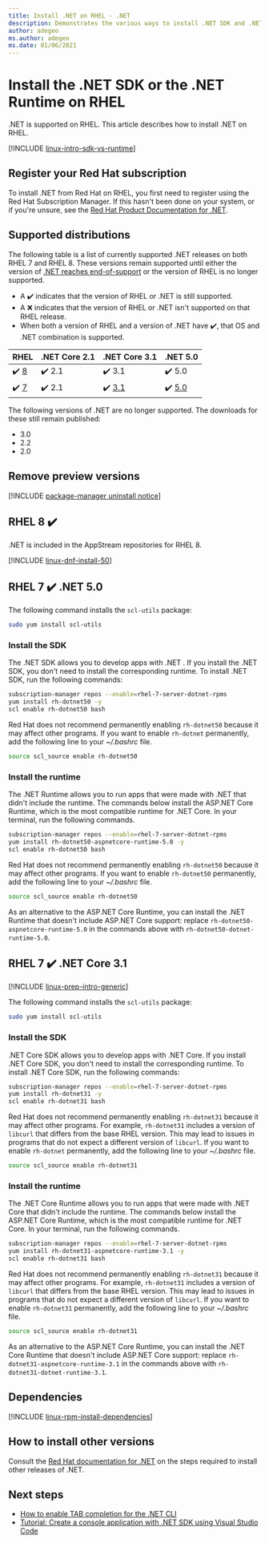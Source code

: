 ```yaml
---
title: Install .NET on RHEL - .NET
description: Demonstrates the various ways to install .NET SDK and .NET Runtime on RHEL.
author: adegeo
ms.author: adegeo
ms.date: 01/06/2021
---
```


# Install the .NET SDK or the .NET Runtime on RHEL

.NET is supported on RHEL. This article describes how to install .NET on RHEL.

[!INCLUDE [linux-intro-sdk-vs-runtime](includes/linux-intro-sdk-vs-runtime.md)]

## Register your Red Hat subscription

To install .NET from Red Hat on RHEL, you first need to register using the Red Hat Subscription Manager. If this hasn't been done on your system, or if you're unsure, see the [Red Hat Product Documentation for .NET](https://access.redhat.com/documentation/net/5.0/).

## Supported distributions

The following table is a list of currently supported .NET releases on both RHEL 7 and RHEL 8. These versions remain supported until either the version of [.NET reaches end-of-support](https://dotnet.microsoft.com/platform/support/policy/dotnet-core) or the version of RHEL is no longer supported.

- A ✔️ indicates that the version of RHEL or .NET is still supported.
- A ❌ indicates that the version of RHEL or .NET isn't supported on that RHEL release.
- When both a version of RHEL and a version of .NET have ✔️, that OS and .NET combination is supported.

| RHEL                     | .NET Core 2.1 | .NET Core 3.1 | .NET 5.0 |
|--------------------------|---------------|---------------|----------------|
| ✔️ [8](#rhel-8-)        | ✔️ 2.1        | ✔️ 3.1        | ✔️ 5.0 |
| ✔️ [7](#rhel-7--net-50) | ✔️ 2.1        | ✔️ [3.1](#rhel-7--net-core-31)        | ✔️ [5.0](#rhel-7--net-50) |

The following versions of .NET are no longer supported. The downloads for these still remain published:

- 3.0
- 2.2
- 2.0

## Remove preview versions

[!INCLUDE [package-manager uninstall notice](./includes/linux-uninstall-preview-info.md)]

## RHEL 8 ✔️

.NET is included in the AppStream repositories for RHEL 8.

[!INCLUDE [linux-dnf-install-50](includes/linux-install-50-dnf.md)]

## RHEL 7 ✔️ .NET 5.0

The following command installs the `scl-utils` package:

```bash
sudo yum install scl-utils
```

### Install the SDK

The .NET SDK allows you to develop apps with .NET . If you install the .NET SDK, you don't need to install the corresponding runtime. To install .NET SDK, run the following commands:

```bash
subscription-manager repos --enable=rhel-7-server-dotnet-rpms
yum install rh-dotnet50 -y
scl enable rh-dotnet50 bash
```

Red Hat does not recommend permanently enabling `rh-dotnet50` because it may affect other programs. If you want to enable `rh-dotnet` permanently, add the following line to your _~/.bashrc_ file.

```bash
source scl_source enable rh-dotnet50
```

### Install the runtime

The .NET Runtime allows you to run apps that were made with .NET that didn't include the runtime. The commands below install the ASP.NET Core Runtime, which is the most compatible runtime for .NET Core. In your terminal, run the following commands.

```bash
subscription-manager repos --enable=rhel-7-server-dotnet-rpms
yum install rh-dotnet50-aspnetcore-runtime-5.0 -y
scl enable rh-dotnet50 bash
```

Red Hat does not recommend permanently enabling `rh-dotnet50` because it may affect other programs. If you want to enable `rh-dotnet50` permanently, add the following line to your _~/.bashrc_ file.

```bash
source scl_source enable rh-dotnet50
```

As an alternative to the ASP.NET Core Runtime, you can install the .NET Runtime that doesn't include ASP.NET Core support: replace `rh-dotnet50-aspnetcore-runtime-5.0` in the commands above with `rh-dotnet50-dotnet-runtime-5.0`.

## RHEL 7 ✔️ .NET Core 3.1

[!INCLUDE [linux-prep-intro-generic](includes/linux-prep-intro-generic.md)]

The following command installs the `scl-utils` package:

```bash
sudo yum install scl-utils
```

### Install the SDK

.NET Core SDK allows you to develop apps with .NET Core. If you install .NET Core SDK, you don't need to install the corresponding runtime. To install .NET Core SDK, run the following commands:

```bash
subscription-manager repos --enable=rhel-7-server-dotnet-rpms
yum install rh-dotnet31 -y
scl enable rh-dotnet31 bash
```

Red Hat does not recommend permanently enabling `rh-dotnet31` because it may affect other programs. For example, `rh-dotnet31` includes a version of `libcurl` that differs from the base RHEL version. This may lead to issues in programs that do not expect a different version of `libcurl`. If you want to enable `rh-dotnet` permanently, add the following line to your _~/.bashrc_ file.

```bash
source scl_source enable rh-dotnet31
```

### Install the runtime

The .NET Core Runtime allows you to run apps that were made with .NET Core that didn't include the runtime. The commands below install the ASP.NET Core Runtime, which is the most compatible runtime for .NET Core. In your terminal, run the following commands.

```bash
subscription-manager repos --enable=rhel-7-server-dotnet-rpms
yum install rh-dotnet31-aspnetcore-runtime-3.1 -y
scl enable rh-dotnet31 bash
```

Red Hat does not recommend permanently enabling `rh-dotnet31` because it may affect other programs. For example, `rh-dotnet31` includes a version of `libcurl` that differs from the base RHEL version. This may lead to issues in programs that do not expect a different version of `libcurl`. If you want to enable `rh-dotnet31` permanently, add the following line to your _~/.bashrc_ file.

```bash
source scl_source enable rh-dotnet31
```

As an alternative to the ASP.NET Core Runtime, you can install the .NET Core Runtime that doesn't include ASP.NET Core support: replace `rh-dotnet31-aspnetcore-runtime-3.1` in the commands above with `rh-dotnet31-dotnet-runtime-3.1`.

## Dependencies

[!INCLUDE [linux-rpm-install-dependencies](includes/linux-rpm-install-dependencies.md)]

## How to install other versions

Consult the [Red Hat documentation for .NET](https://access.redhat.com/documentation/net/5.0/) on the steps required to install other releases of .NET.

## Next steps

- [How to enable TAB completion for the .NET CLI](../tools/enable-tab-autocomplete.md)
- [Tutorial: Create a console application with .NET SDK using Visual Studio Code](../tutorials/with-visual-studio-code.md)
